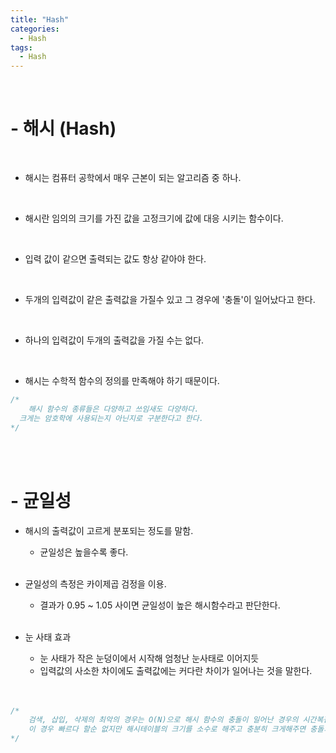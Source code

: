 ```yaml
---
title: "Hash"
categories:
  - Hash
tags:
  - Hash
---
```


<br>
<h1>
- 해시 (Hash)
</h1>
<br>

- 해시는 컴퓨터 공학에서 매우 근본이 되는 알고리즘 중 하나.

  <br>

 - 해시란 임의의 크기를 가진 값을 고정크기에 값에 대응 시키는 함수이다.
  
  <br>
  
 - 입력 값이 같으면 출력되는 값도 항상 같아야 한다.
  
  <br>

 - 두개의 입력값이 같은 출력값을 가질수 있고 그 경우에 '충돌'이 일어났다고 한다.
  
  <br>

 - 하나의 입력값이 두개의 출력값을 가질 수는 없다. 
  
  <br>

   - 해시는 수학적 함수의 정의를 만족해야 하기 때문이다.
  
  


```c
/*
	해시 함수의 종류들은 다양하고 쓰임새도 다양하다. 
  크게는 암호학에 사용되는지 아닌지로 구분한다고 한다.
*/ 
```

  <br>
  <br>
<h1>
- 균일성
</h1>

- 해시의 출력값이 고르게 분포되는 정도를 말함.
   - 균일성은 높을수록 좋다.
  
  <br>

- 균일성의 측정은 카이제곱 검정을 이용. 
  - 결과가 0.95 ~ 1.05 사이면 균일성이 높은 해시함수라고 판단한다.
  
  <br>
- 눈 사태 효과
   - 눈 사태가 작은 눈덩이에서 시작해 엄청난 눈사태로 이어지듯 
   - 입력값의 사소한 차이에도 출력값에는 커다란 차이가 일어나는 것을 말한다.
  

  <br>
  <br>



```c
/*
	검색, 삽입, 삭제의 최악의 경우는 O(N)으로 해시 함수의 충돌이 일어난 경우의 시간복잡도라고 이해하였다.
    이 경우 빠르다 할순 없지만 해시테이블의 크기를 소수로 해주고 충분히 크게해주면 충돌의 경우는 굉장히 적다고 한다.
*/ 
```

